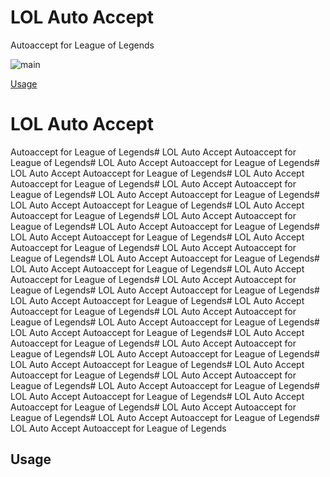 # LOL Auto Accept
Autoaccept for League of Legends

![main](https://github.com/manchas73/lol_autoaccept/assets/46001842/a3c08759-0bb0-46f0-98b4-7bc35d5792dc)




<a href="#usage">Usage</a>







# LOL Auto Accept
Autoaccept for League of Legends# LOL Auto Accept
Autoaccept for League of Legends# LOL Auto Accept
Autoaccept for League of Legends# LOL Auto Accept
Autoaccept for League of Legends# LOL Auto Accept
Autoaccept for League of Legends# LOL Auto Accept
Autoaccept for League of Legends# LOL Auto Accept
Autoaccept for League of Legends# LOL Auto Accept
Autoaccept for League of Legends# LOL Auto Accept
Autoaccept for League of Legends# LOL Auto Accept
Autoaccept for League of Legends# LOL Auto Accept
Autoaccept for League of Legends# LOL Auto Accept
Autoaccept for League of Legends# LOL Auto Accept
Autoaccept for League of Legends# LOL Auto Accept
Autoaccept for League of Legends# LOL Auto Accept
Autoaccept for League of Legends# LOL Auto Accept
Autoaccept for League of Legends# LOL Auto Accept
Autoaccept for League of Legends# LOL Auto Accept
Autoaccept for League of Legends# LOL Auto Accept
Autoaccept for League of Legends# LOL Auto Accept
Autoaccept for League of Legends# LOL Auto Accept
Autoaccept for League of Legends# LOL Auto Accept
Autoaccept for League of Legends# LOL Auto Accept
Autoaccept for League of Legends# LOL Auto Accept
Autoaccept for League of Legends# LOL Auto Accept
Autoaccept for League of Legends# LOL Auto Accept
Autoaccept for League of Legends# LOL Auto Accept
Autoaccept for League of Legends# LOL Auto Accept
Autoaccept for League of Legends# LOL Auto Accept
Autoaccept for League of Legends# LOL Auto Accept
Autoaccept for League of Legends# LOL Auto Accept
Autoaccept for League of Legends# LOL Auto Accept
Autoaccept for League of Legends# LOL Auto Accept
Autoaccept for League of Legends# LOL Auto Accept
Autoaccept for League of Legends# LOL Auto Accept
Autoaccept for League of Legends# LOL Auto Accept
Autoaccept for League of Legends



<h2 tabindex="-1" class="heading-element" dir="auto">Usage</h2>
